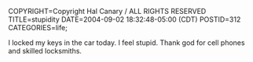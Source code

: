 COPYRIGHT=Copyright Hal Canary / ALL RIGHTS RESERVED
TITLE=stupidity
DATE=2004-09-02 18:32:48-05:00 (CDT)
POSTID=312
CATEGORIES=life;

I locked my keys in the car today. I feel stupid. Thank god for cell phones and skilled locksmiths.
